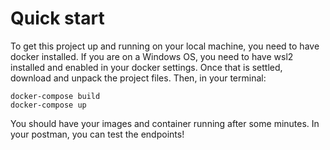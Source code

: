 # Quick start
To get this project up and running on your local machine, you need to have docker installed. If you are on a Windows OS, you need to have wsl2 installed and enabled in your docker settings.
Once that is settled, download and unpack the project files. Then, in your terminal: 
```
docker-compose build
docker-compose up
```
You should have your images and container running after some minutes. In your postman, you can test the endpoints!
